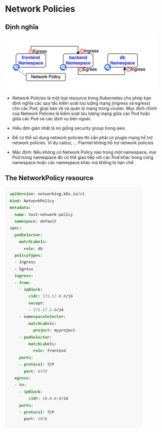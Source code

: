 # Network Policies
## Định nghĩa
![Network Polices](image-4.png)
- Network Policies là một loại resource trong Kubernetes cho phép bạn định nghĩa các quy tắc kiểm soát lưu lượng mạng (ingress và egress) cho các Pod, giúp bảo vệ và quản lý mạng trong cluster. Mục đích chính của Network Policies là kiểm soát lưu lượng mạng giữa các Pod hoặc giữa các Pod và các dịch vụ bên ngoài.

- Hiểu đơn giản nhất là nó giống security group trong aws.

- Để có thể sử dụng network policies thì cần phải có plugin mạng hỗ trợ network policies. Ví dụ calico, ... Flannel không hỗ trợ network policies

- Mặc định: Nếu không có Network Policy nào trong một namespace, mọi Pod trong namespace đó có thể giao tiếp với các Pod khác trong cùng namespace hoặc các namespace khác mà không bị hạn chế.

## The NetworkPolicy resource 
![The NetworkPolicy resource](image-5.png)